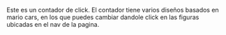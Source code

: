 Este es un contador de click. 
El contador tiene varios diseños basados en mario cars, en los que puedes cambiar dandole click en las figuras ubicadas en el nav de la pagina.
